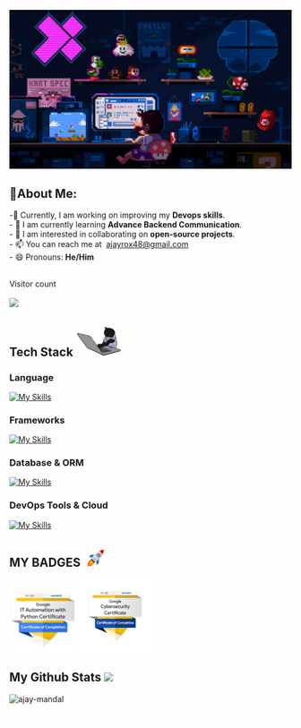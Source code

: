 ![Github banner](https://github.com/ajay-mandal/ajay-mandal/blob/65e60f8c7ada091df0041030455e984f5b23cef3/badges/225813708-98b745f2-7d22-48cf-9150-083f1b00d6c9.gif)
## 👋About Me:

-🔭 Currently, I am working on improving my **Devops skills**.<br>- 🌱 I am currently learning **Advance Backend Communication**.<br>- 👯 I am interested in collaborating on **open-source projects**.<br>- 📫 You can reach me at &nbsp;ajayrox48@gmail.com<br>- 😄 Pronouns: **He/Him**<br><br>

<p align="left">
  <p>Visitor count</b></br>
  <br>
  <a style="" href="https://github.com/ajay-mandal">
  <img src="https://profile-counter.glitch.me/ajay-mandal/count.svg" />
  </a>
</p>


## Tech Stack <img src = "https://github.com/ajay-mandal/ajay-mandal/blob/2dcbdc4abcd89dfca1ec2b174239cd7ff9f66593/badges/243199547-42077049-1939-493e-9a19-47ca5db36643.gif" width="80">

<h3>Language</h3>

[![My Skills](https://skillicons.dev/icons?i=ts,js,bash,python)](https://skillicons.dev)

<h3>Frameworks</h3>

[![My Skills](https://skillicons.dev/icons?i=react,express,nodejs,nextjs,tailwind)](https://skillicons.dev)

<h3>Database & ORM</h3>

[![My Skills](https://skillicons.dev/icons?i=mongo,mysql,postgres,firebase,prisma,redis)](https://skillicons.dev)

<h3>DevOps Tools & Cloud</h3>

[![My Skills](https://skillicons.dev/icons?i=docker,k8s,git,linux,postman,aws,gcp,cloudflare)](https://skillicons.dev)


## MY BADGES <img src="https://github.com/ajay-mandal/ajay-mandal/blob/cf6b3bdd749f4a36edd57fd52e08fffe05fb9a5a/badges/243078651-2c0eef4b-7b75-42bd-9722-4bea97a2d532.gif" width="40" >
<p align="left">
<a href="https://www.credly.com/badges/752940e9-962c-4807-bf49-26c1d24e992c/public_url"><img width="120px" height="120px" src="https://github.com/ajay-mandal/ajay-mandal/blob/main/badges/google-it-automation-certificate.png"></a>
<a href="https://www.credly.com/badges/6db7f010-ee0a-4e8a-b033-149da864d681/public_url"><img width="130px" height="130px" src="https://github.com/ajay-mandal/ajay-mandal/blob/main/badges/google-cybersecurity-certificate.png"></a>
  
</p>


## My Github Stats <img src='https://media1.giphy.com/media/du3J3cXyzhj75IOgvA/giphy.gif?cid=ecf05e47x2g034i9pzwtzzsd3xgg2w9nr94t4tflbbgo3008&rid=giphy.gif' width="30">   
<img src="https://github-readme-streak-stats.herokuapp.com/?user=ajay-mandal&theme=modern-lilac2" alt="ajay-mandal" />
  &nbsp;&nbsp;


![Readme Finish](https://github.com/ajay-mandal/ajay-mandal/blob/65e60f8c7ada091df0041030455e984f5b23cef3/badges/212284100-561aa473-3905-4a80-b561-0d28506553ee.gif)
